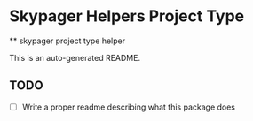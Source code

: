 # Skypager Helpers Project Type

** skypager project type helper

This is an auto-generated README.

## TODO
 - [ ] Write a proper readme describing what this package does